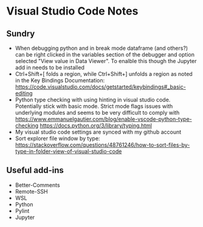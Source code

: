 # Visual Studio Code Notes


## Sundry

- When debugging python and in break mode dataframe (and others?) can be right clicked in the variables section of the debugger and option selected "View value in Data Viewer".   To enalble this though the Jupyter add in needs to be installed
- Ctrl+Shift+\[ folds a region, while Ctrl+Shift+\] unfolds a region as noted in the Key Bindings Documentation: https://code.visualstudio.com/docs/getstarted/keybindings#_basic-editing
- Python type checking  with using hinting in visual studio code.  Potentially stick with basic mode.  Strict mode flags issues with underlying modules and seems to be very difficult to comply with  https://www.emmanuelgautier.com/blog/enable-vscode-python-type-checking     https://docs.python.org/3/library/typing.html
- My visual studio code settings are synced with my github account
- Sort explorer file window by type: https://stackoverflow.com/questions/48761246/how-to-sort-files-by-type-in-folder-view-of-visual-studio-code
  
## Useful add-ins

- Better-Comments
- Remote-SSH
- WSL
- Python
- Pylint
- Jupyter